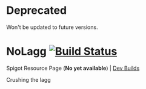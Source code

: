 # Deprecated
Won't be updated to future versions.


# NoLagg [![Build Status](https://drone.io/github.com/bergerhealer/NoLagg/status.png)](https://drone.io/github.com/bergerhealer/NoLagg/latest)
Spigot Resource Page (<strong>No yet available</strong>) | [Dev Builds](https://drone.io/github.com/bergerhealer/NoLagg/files)

Crushing the lagg
